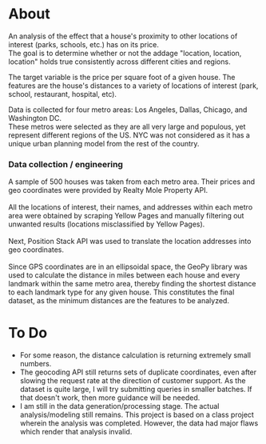 # About
An analysis of the effect that a house's proximity to other locations of interest (parks, schools, etc.) has on its price. <br>
The goal is to determine whether or not the addage "location, location, location" holds true consistently across different cities and regions. 

The target variable is the price per square foot of a given house. The features are the house's distances to a variety of locations of interest (park, school, restaurant, hospital, etc). 

Data is collected for four metro areas: Los Angeles, Dallas, Chicago, and Washington DC. <br>
These metros were selected as they are all very large and populous, yet represent different regions of the US. NYC was not considered as it has a unique urban planning model from the rest of the country. <br>

### Data collection / engineering
A sample of 500 houses was taken from each metro area. Their prices and geo coordinates were provided by Realty Mole Property API. <br><br>
All the locations of interest, their names, and addresses within each metro area were obtained by scraping Yellow Pages and manually filtering out unwanted results (locations misclassified by Yellow Pages). <br><br>
Next, Position Stack API was used to translate the location addresses into geo coordinates. <br><br>
Since GPS coordinates are in an ellipsoidal space, the GeoPy library was used to calculate the distance in miles between each house and every landmark within the same metro area, thereby finding the shortest distance to each landmark type for any given house. This constitutes the final dataset, as the minimum distances are the features to be analyzed. 

# To Do
* For some reason, the distance calculation is returning extremely small numbers.
* The geocoding API still returns sets of duplicate coordinates, even after slowing the request rate at the direction of customer support. As the dataset is quite large, I will try submitting queries in smaller batches. If that doesn't work, then more guidance will be needed.
* I am still in the data generation/processing stage. The actual analysis/modeling still remains. This project is based on a class project wherein the analysis was completed. However, the data had major flaws which render that analysis invalid. 

